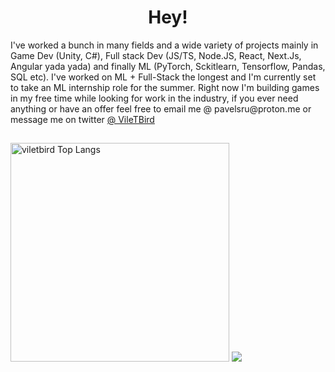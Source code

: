 <h1 align="center">Hey!</h1>
I've worked a bunch in many fields and a wide variety of projects mainly in Game Dev (Unity, C#), Full stack Dev (JS/TS, Node.JS, React, Next.Js, Angular yada yada) and finally ML (PyTorch, Sckitlearn, Tensorflow, Pandas, SQL etc). I've worked on ML + Full-Stack the longest and I'm currently set to take an ML internship role for the summer. Right now I'm building games in my free time while looking for work in the industry, if you ever need anything or have an offer feel free to email me @ pavelsru@proton.me or message me on twitter <a href="https://twitter.com/viletbird" target="_blank" alt="Twitter">@ VileTBird</a>

## 

<p align='left'>
<img src="https://github-readme-stats.vercel.app/api/top-langs/?username=viletbird&show_icons=true&layout=pie" alt="viletbird Top Langs" height="350" />
<img src="https://github-readme-stats.vercel.app/api?username=viletbird&show_icons=true&theme=highcontrast)](https://github.com/viletbird"   />
</p>
